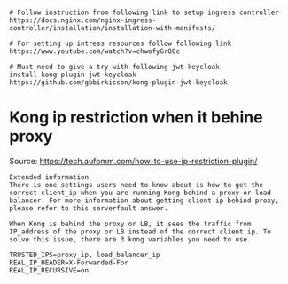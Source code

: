 <pre><code>
# Follow instruction from following link to setup ingress controller
https://docs.nginx.com/nginx-ingress-controller/installation/installation-with-manifests/

# For setting up intress resources follow following link
https://www.youtube.com/watch?v=chwofyGr80c

# Must need to give a try with following jwt-keycloak
install kong-plugin-jwt-keycloak
https://github.com/gbbirkisson/kong-plugin-jwt-keycloak
</code></pre>

# Kong ip restriction when it behine proxy
Source: https://tech.aufomm.com/how-to-use-ip-restriction-plugin/
```
Extended information
There is one settings users need to know about is how to get the correct client_ip when you are running Kong behind a proxy or load balancer. For more information about getting client ip behind proxy, please refer to this serverfault answer.

When Kong is behind the proxy or LB, it sees the traffic from IP_address of the proxy or LB instead of the correct client ip. To solve this issue, there are 3 kong variables you need to use.

TRUSTED_IPS=proxy_ip, load_balancer_ip
REAL_IP_HEADER=X-Forwarded-For
REAL_IP_RECURSIVE=on
```
